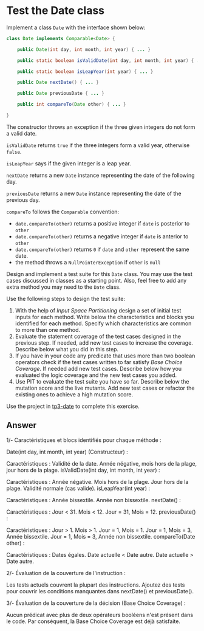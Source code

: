 # Test the Date class

Implement a class `Date` with the interface shown below:

```java
class Date implements Comparable<Date> {

    public Date(int day, int month, int year) { ... }

    public static boolean isValidDate(int day, int month, int year) { ... }

    public static boolean isLeapYear(int year) { ... }

    public Date nextDate() { ... }

    public Date previousDate { ... }

    public int compareTo(Date other) { ... }

}
```

The constructor throws an exception if the three given integers do not form a valid date.

`isValidDate` returns `true` if the three integers form a valid year, otherwise `false`.

`isLeapYear` says if the given integer is a leap year.

`nextDate` returns a new `Date` instance representing the date of the following day.

`previousDate` returns a new `Date` instance representing the date of the previous day.

`compareTo` follows the `Comparable` convention:

* `date.compareTo(other)` returns a positive integer if `date` is posterior to `other`
* `date.compareTo(other)` returns a negative integer if `date` is anterior to `other`
* `date.compareTo(other)` returns `0` if `date` and `other` represent the same date.
* the method throws a `NullPointerException` if `other` is `null` 

Design and implement a test suite for this `Date` class.
You may use the test cases discussed in classes as a starting point. 
Also, feel free to add any extra method you may need to the `Date` class.


Use the following steps to design the test suite:

1. With the help of *Input Space Partitioning* design a set of initial test inputs for each method. Write below the characteristics and blocks you identified for each method. Specify which characteristics are common to more than one method.
2. Evaluate the statement coverage of the test cases designed in the previous step. If needed, add new test cases to increase the coverage. Describe below what you did in this step.
3. If you have in your code any predicate that uses more than two boolean operators check if the test cases written to far satisfy *Base Choice Coverage*. If needed add new test cases. Describe below how you evaluated the logic coverage and the new test cases you added.
4. Use PIT to evaluate the test suite you have so far. Describe below the mutation score and the live mutants. Add new test cases or refactor the existing ones to achieve a high mutation score.

Use the project in [tp3-date](../code/tp3-date) to complete this exercise.

## Answer
1/-
Caractéristiques et blocs identifiés pour chaque méthode :

Date(int day, int month, int year) (Constructeur) :

Caractéristiques :
Validité de la date.
Année négative, mois hors de la plage, jour hors de la plage.
isValidDate(int day, int month, int year) :

Caractéristiques :
Année négative.
Mois hors de la plage.
Jour hors de la plage.
Validité normale (cas valide).
isLeapYear(int year) :

Caractéristiques :
Année bissextile.
Année non bissextile.
nextDate() :

Caractéristiques :
Jour < 31.
Mois < 12.
Jour = 31, Mois = 12.
previousDate() :

Caractéristiques :
Jour > 1.
Mois > 1.
Jour = 1, Mois = 1.
Jour = 1, Mois = 3, Année bissextile.
Jour = 1, Mois = 3, Année non bissextile.
compareTo(Date other) :

Caractéristiques :
Dates égales.
Date actuelle < Date autre.
Date actuelle > Date autre.

2/- Évaluation de la couverture de l'instruction :

Les tests actuels couvrent la plupart des instructions.
Ajoutez des tests pour couvrir les conditions manquantes dans nextDate() et previousDate().

3/-
Évaluation de la couverture de la décision (Base Choice Coverage) :

Aucun prédicat avec plus de deux opérateurs booléens n'est présent dans le code.
Par conséquent, la Base Choice Coverage est déjà satisfaite.